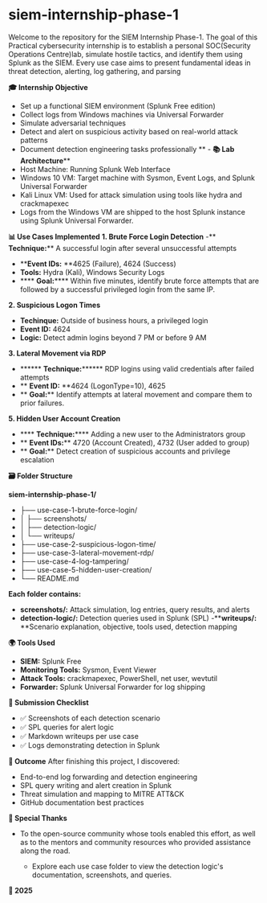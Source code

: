 # siem-internship-phase-1
Welcome to the repository for the SIEM Internship Phase-1.
The goal of this Practical cybersecurity internship is to establish a personal SOC(Security Operations Centre)lab, simulate hostile tactics, and identify them using Splunk as the SIEM. Every use case aims to present fundamental ideas in threat detection, alerting, log gathering, and parsing


**🎓 Internship Objective**
- Set up a functional SIEM environment (Splunk Free edition)
- Collect logs from Windows machines via Universal Forwarder
- Simulate adversarial techniques
- Detect and alert on suspicious activity based on real-world attack patterns
- Document detection engineering tasks professionally
** - **📚 Lab Architecture****
- Host Machine: Running Splunk Web Interface
- Windows 10 VM: Target machine with Sysmon, Event Logs, and Splunk Universal Forwarder
- Kali Linux VM: Used for attack simulation using tools like hydra and crackmapexec
- Logs from the Windows VM are shipped to the host Splunk instance using Splunk Universal Forwarder.


**📊 Use Cases Implemented**
**1. Brute Force Login Detection**
 -** **Technique:**** A successful login after several unsuccessful attempts
 - ****Event IDs:** **4625 (Failure), 4624 (Success)
 - **Tools:** Hydra (Kali), Windows Security Logs
 -  **** **Goal:****** Within five minutes, identify brute force attempts that are followed by a successful privileged login from the same IP.


**2. Suspicious Logon Times**
- **Techinque:** Outside of business hours, a privileged login
- **Event ID:** 4624
- **Logic:** Detect admin logins beyond 7 PM or before 9 AM


**3. Lateral Movement via RDP**
- ****** **Technique:******** RDP logins using valid credentials after failed attempts
- ** **Event ID:** **4624 (LogonType=10), 4625
- ** **Goal:**** Identify attempts at lateral movement and compare them to prior failures.


**5. Hidden User Account Creation**
- **** **Technique:****** Adding a new user to the Administrators group
- ** **Event IDs:**** 4720 (Account Created), 4732 (User added to group)
- ** **Goal:**** Detect creation of suspicious accounts and privilege escalation


**🗃️ Folder Structure**

**siem-internship-phase-1/**
- ├── use-case-1-brute-force-login/
- │   ├── screenshots/
- │   ├── detection-logic/
- │   └── writeups/
- ├── use-case-2-suspicious-logon-time/
- ├── use-case-3-lateral-movement-rdp/
- ├── use-case-4-log-tampering/
- ├── use-case-5-hidden-user-creation/
- └── README.md

**Each folder contains:**

- **screenshots/:** Attack simulation, log entries, query results, and alerts
- **detection-logic/:** Detection queries used in Splunk (SPL)
-****writeups/:** **Scenario explanation, objective, tools used, detection mapping


**🌍 Tools Used**
- **SIEM:** Splunk Free
- **Monitoring Tools:** Sysmon, Event Viewer
- **Attack Tools:** crackmapexec, PowerShell, net user, wevtutil
- **Forwarder:** Splunk Universal Forwarder for log shipping


**📄 Submission Checklist**
- ✅   Screenshots of each detection scenario
- ✅   SPL queries for alert logic
- ✅   Markdown writeups per use case
- ✅  Logs demonstrating detection in Splunk


**🚀 Outcome**
After finishing this project, I discovered:
- End-to-end log forwarding and detection engineering
- SPL query writing and alert creation in Splunk
- Threat simulation and mapping to MITRE ATT&CK
- GitHub documentation best practices


**🌟 Special Thanks**
- To the open-source community whose tools enabled this effort, as well as to the mentors and community resources who provided assistance along the road.

  - Explore each use case folder to view the detection logic's documentation, screenshots, and queries.
 

**📆 2025**










